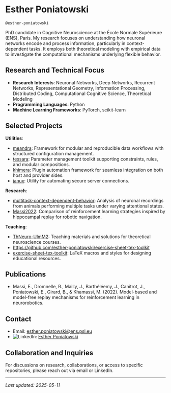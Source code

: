 # Esther Poniatowski

`@esther-poniatowski`

PhD candidate in Cognitive Neuroscience at the École Normale Supérieure (ENS), Paris. My research focuses on understanding how neuronal networks encode and process information, particularly in context-dependent tasks. It employs both theoretical modeling with empirical data to investigate the computational mechanisms underlying flexible behavior.

## Research and Technical Focus

- **Research Interests**: Neuronal Networks, Deep Networks, Recurrent Networks, Representational Geometry, Information Processing, Distributed Coding, Computational Cognitive Science, Theoretical Modeling
- **Programming Languages**: Python
- **Machine Learning Frameworks**: PyTorch, scikit-learn

## Selected Projects

**Utilities**:

- [meandra](https://github.com/esther-poniatowski/meandra): Framework for modular and reproducible data workflows with structured configuration management.
- [tessara](https://github.com/esther-poniatowski/tessara): Parameter management toolkit supporting constraints, rules, and modular compositions.
- [khimera](https://github.com/esther-poniatowski/khimera): Plugin automation framework for seamless integration on both host and provider sides.
- [janux](https://github.com/esther-poniatowski/janux): Utility for automating secure server connections.
  
**Research**:

- [multitask-context-dependent-behavior](https://github.com/esther-poniatowski/multitask-context-dependent-behavior): Analysis of neuronal recordings from animals performing multiple tasks under varying attentional states.
- [Massi2022](https://github.com/esther-poniatowski/Massi2022): Comparison of reinforcement learning strategies inspired by hippocampal replay for robotic navigation.

**Teaching**:

- [ThNeuro-UlmM2](https://github.com/esther-poniatowski/ThNeuro-UlmM2): Teaching materials and solutions for theoretical neuroscience courses.
- https://github.com/esther-poniatowski/exercise-sheet-tex-toolkit
- [exercise-sheet-tex-toolkit](https://github.com/esther-poniatowski/exercise-sheet-tex-toolkit): LaTeX macros and styles for designing educational resources.

## Publications

- Massi, E., Dromnelle, R., Mailly, J., Barthéléemy, J., Canitrot, J., Poniatowski, E., Girard, B., & Khamassi, M. (2022). Model-based and model-free replay mechanisms for reinforcement learning in neurorobotics.

## Contact

- Email: [esther.poniatowski@ens.psl.eu](mailto:esther.poniatowski@ens.psl.eu)
- ![LinkedIn](https://img.shields.io/badge/-LinkedIn-blue): [Esther Poniatowski](https://www.linkedin.com/in/esther-poniatowski/)

## Collaboration and Inquiries

For discussions on research, collaborations, or access to specific repositories, please reach out via email or LinkedIn.

---

_Last updated: 2025-05-11_


